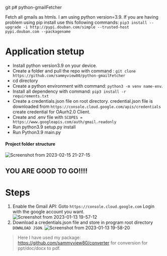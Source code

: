 git p# python-gmailFetcher

Fetch all gmails as htmls.
I am using python version=3.9.
If you are having problem using pip install use this following commands: `pip3 install --upgrade -i http://pypi.douban.com/simple --trusted-host pypi.douban.com --packagename`

# Application stetup

- Install python version3.9 on your device.
- Create a folder and pull the repo with command : `git clone https://github.com/sammyview80/python-gmailFetcher`
- cd directory
- Create a python environment with command: `python3 -m venv name-env`.
- Install all dependency with command: `pip3 install -r requirements.txt`
- Create a credentials.json file on root directory. credential.json file is downloaded from `https://console.cloud.google.com/apis/credentials` create credential for OAurh2.0 Client.
- Create and .env file with `SCOPES = https://www.googleapis.com/auth/gmail.readonly`
- Run python3.9 setup.py install
- Run Python3.9 main.py

#### Project folder structure

![Screenshot from 2023-02-15 21-27-15](https://user-images.githubusercontent.com/52382079/219076848-171c0e67-7653-4b31-a566-723923a7029c.png)

## YOU ARE GOOD TO GO!!!!

# Steps

1. Enable the Gmail API: Goto `https://console.cloud.google.com` Login with the google account you want.
   ![Screenshot from 2023-01-13 19-57-12](https://user-images.githubusercontent.com/52382079/212339833-581a8b1f-3876-4576-b076-dc5b9370964c.png)
2. Download a credentials.json file and store in program root directory `DOWNLOAD JSON`.
   ![Screenshot from 2023-01-13 19-58-20](https://user-images.githubusercontent.com/52382079/212340007-399e80ad-55d5-4851-acf2-9a2513aade78.png)

> Here I have used my package: https://github.com/sammyview80/converter for conversion for ppt/doc/docx to pdf.
